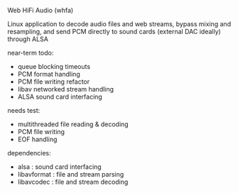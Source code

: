 Web HiFi Audio (whfa)

Linux application to decode audio files and web streams, bypass mixing and resampling, and send PCM directly to sound cards (external DAC ideally) through ALSA

near-term todo:

- queue blocking timeouts
- PCM format handling
- PCM file writing refactor
- libav networked stream handling
- ALSA sound card interfacing

needs test:

- multithreaded file reading & decoding
- PCM file writing
- EOF handling

dependencies:

- alsa : sound card interfacing
- libavformat : file and stream parsing
- libavcodec : file and stream decoding
